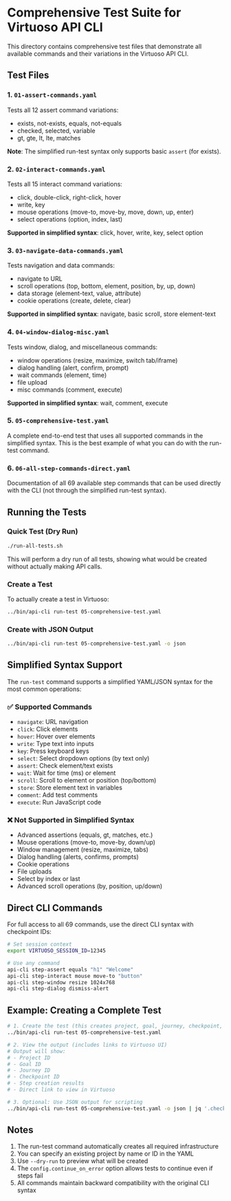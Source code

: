 # Comprehensive Test Suite for Virtuoso API CLI

This directory contains comprehensive test files that demonstrate all available commands and their variations in the Virtuoso API CLI.

## Test Files

### 1. `01-assert-commands.yaml`

Tests all 12 assert command variations:

- exists, not-exists, equals, not-equals
- checked, selected, variable
- gt, gte, lt, lte, matches

**Note**: The simplified run-test syntax only supports basic `assert` (for exists).

### 2. `02-interact-commands.yaml`

Tests all 15 interact command variations:

- click, double-click, right-click, hover
- write, key
- mouse operations (move-to, move-by, move, down, up, enter)
- select operations (option, index, last)

**Supported in simplified syntax**: click, hover, write, key, select option

### 3. `03-navigate-data-commands.yaml`

Tests navigation and data commands:

- navigate to URL
- scroll operations (top, bottom, element, position, by, up, down)
- data storage (element-text, value, attribute)
- cookie operations (create, delete, clear)

**Supported in simplified syntax**: navigate, basic scroll, store element-text

### 4. `04-window-dialog-misc.yaml`

Tests window, dialog, and miscellaneous commands:

- window operations (resize, maximize, switch tab/iframe)
- dialog handling (alert, confirm, prompt)
- wait commands (element, time)
- file upload
- misc commands (comment, execute)

**Supported in simplified syntax**: wait, comment, execute

### 5. `05-comprehensive-test.yaml`

A complete end-to-end test that uses all supported commands in the simplified syntax.
This is the best example of what you can do with the run-test command.

### 6. `06-all-step-commands-direct.yaml`

Documentation of all 69 available step commands that can be used directly with the CLI
(not through the simplified run-test syntax).

## Running the Tests

### Quick Test (Dry Run)

```bash
./run-all-tests.sh
```

This will perform a dry run of all tests, showing what would be created without actually making API calls.

### Create a Test

To actually create a test in Virtuoso:

```bash
../bin/api-cli run-test 05-comprehensive-test.yaml
```

### Create with JSON Output

```bash
../bin/api-cli run-test 05-comprehensive-test.yaml -o json
```

## Simplified Syntax Support

The `run-test` command supports a simplified YAML/JSON syntax for the most common operations:

### ✅ Supported Commands

- `navigate`: URL navigation
- `click`: Click elements
- `hover`: Hover over elements
- `write`: Type text into inputs
- `key`: Press keyboard keys
- `select`: Select dropdown options (by text only)
- `assert`: Check element/text exists
- `wait`: Wait for time (ms) or element
- `scroll`: Scroll to element or position (top/bottom)
- `store`: Store element text in variables
- `comment`: Add test comments
- `execute`: Run JavaScript code

### ❌ Not Supported in Simplified Syntax

- Advanced assertions (equals, gt, matches, etc.)
- Mouse operations (move-to, move-by, down/up)
- Window management (resize, maximize, tabs)
- Dialog handling (alerts, confirms, prompts)
- Cookie operations
- File uploads
- Select by index or last
- Advanced scroll operations (by, position, up/down)

## Direct CLI Commands

For full access to all 69 commands, use the direct CLI syntax with checkpoint IDs:

```bash
# Set session context
export VIRTUOSO_SESSION_ID=12345

# Use any command
api-cli step-assert equals "h1" "Welcome"
api-cli step-interact mouse move-to "button"
api-cli step-window resize 1024x768
api-cli step-dialog dismiss-alert
```

## Example: Creating a Complete Test

```bash
# 1. Create the test (this creates project, goal, journey, checkpoint, and steps)
../bin/api-cli run-test 05-comprehensive-test.yaml

# 2. View the output (includes links to Virtuoso UI)
# Output will show:
# - Project ID
# - Goal ID
# - Journey ID
# - Checkpoint ID
# - Step creation results
# - Direct link to view in Virtuoso

# 3. Optional: Use JSON output for scripting
../bin/api-cli run-test 05-comprehensive-test.yaml -o json | jq '.checkpoint_id'
```

## Notes

1. The run-test command automatically creates all required infrastructure
2. You can specify an existing project by name or ID in the YAML
3. Use `--dry-run` to preview what will be created
4. The `config.continue_on_error` option allows tests to continue even if steps fail
5. All commands maintain backward compatibility with the original CLI syntax
